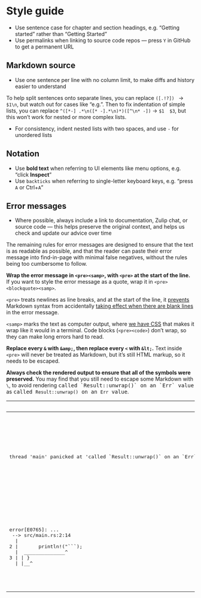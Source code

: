 # Style guide

- Use sentence case for chapter and section headings, e.g. “Getting started” rather than “Getting Started”
- Use permalinks when linking to source code repos — press `Y` in GitHub to get a permanent URL

## Markdown source

- Use one sentence per line with no column limit, to make diffs and history easier to understand

To help split sentences onto separate lines, you can replace `([.!?]) ` → `$1\n`, but watch out for cases like “e.g.”.
Then to fix indentation of simple lists, you can replace `^([*-] .*\n([* -].*\n)*)([^\n* -])` → `$1  $3`, but this won’t work for nested or more complex lists.

- For consistency, indent nested lists with two spaces, and use `-` for unordered lists

## Notation

- Use **bold text** when referring to UI elements like menu options, e.g. “click **Inspect**”
- Use `backticks` when referring to single-letter keyboard keys, e.g. “press `A` or Ctrl+`A`”

## Error messages

- Where possible, always include a link to documentation, Zulip chat, or source code — this helps preserve the original context, and helps us check and update our advice over time

The remaining rules for error messages are designed to ensure that the text is as readable as possible, and that the reader can paste their error message into find-in-page with minimal false negatives, without the rules being too cumbersome to follow.

**Wrap the error message in `<pre><samp>`, with `<pre>` at the start of the line.**
If you want to style the error message as a quote, wrap it in `<pre><blockquote><samp>`.

`<pre>` treats newlines as line breaks, and at the start of the line, it [prevents](https://spec.commonmark.org/0.31.2/#example-169) Markdown syntax from accidentally [taking effect when there are blank lines](https://spec.commonmark.org/0.31.2/#example-188) in the error message.

`<samp>` marks the text as computer output, where [we have CSS](../custom.css) that makes it wrap like it would in a terminal.
Code blocks (`<pre><code>`) don’t wrap, so they can make long errors hard to read.

**Replace every `&` with `&amp;`, then replace every `<` with `&lt;`.**
Text inside `<pre>` will never be treated as Markdown, but it’s still HTML markup, so it needs to be escaped.

**Always check the rendered output to ensure that all of the symbols were preserved.**
You may find that you still need to escape some Markdown with `\`, to avoid rendering <samp>called \`Result::unwrap()\` on an \`Err\` value</samp> as <samp>called `Result::unwrap()` on an `Err` value</samp>.

<table>
<thead>
<tr>
<th>Error message
<th>Markdown
<tbody>
<tr>
<td><pre><samp>thread 'main' panicked at 'called `Result::unwrap()` on an `Err` value: "Could not run `PKG_CONFIG_ALLOW_SYSTEM_CFLAGS=\"1\" PKG_CONFIG_ALLOW_SYSTEM_LIBS=\"1\" \"pkg-config\" \"--libs\" \"--cflags\" \"fontconfig\"`</samp></pre>
<td><pre style="white-space: pre-wrap; word-break: break-all;"><code class="language-html">&lt;pre>&lt;samp>thread 'main' panicked at 'called `Result::unwrap()` on an `Err` value: "Could not run `PKG_CONFIG_ALLOW_SYSTEM_CFLAGS=\"1\" PKG_CONFIG_ALLOW_SYSTEM_LIBS=\"1\" \"pkg-config\" \"--libs\" \"--cflags\" \"fontconfig\"`&lt;/samp>&lt;/pre></code></pre>
<tr>
<td><pre><samp>error[E0765]: ...
 --> src/main.rs:2:14
  |
2 |       println!("```);
  |  ______________^
3 | | }
  | |__^</samp></pre>
<td><pre><code class="language-html">&lt;pre>&lt;samp>error[E0765]: ...
 --> src/main.rs:2:14
  |
2 |       println!("```);
  |  ______________^
3 | | }
  | |__^&lt;/samp>&lt;/pre></code></pre>
</table>
